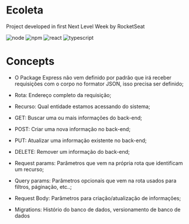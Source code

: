 # Ecoleta
Project developed in first Next Level Week by RocketSeat

![node](https://img.shields.io/npm/v/node?color=%#6aa35d&label=node)
![npm](https://img.shields.io/npm/v/npm?label=npm)
![react](https://img.shields.io/npm/v/react?label=react)
![typescript](https://img.shields.io/npm/v/typescript?label=typescript)



# Concepts
* O Package Express não vem definido por padrão que irá receber requisições com o corpo no formator JSON, isso precisa ser definido;
* Rota: Endereço completo da requisição;
* Recurso: Qual entidade estamos acessando do sistema;

* GET: Buscar uma ou mais informações do back-end;
* POST: Criar uma nova informação no back-end;
* PUT: Atualizar uma informação existente no back-end;
* DELETE: Remover um informação do back-end;

* Request params: Parâmetros que vem na própria rota que identificam um recurso;
* Query params: Parâmetros opcionais que vem na rota usados para filtros, páginação, etc..;
* Request Body: Parâmetros para criação/atualização de informações;

* Migrations: Histório do banco de dados, versionamento de banco de dados